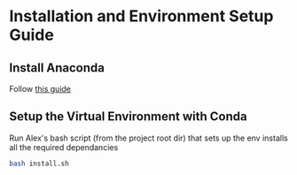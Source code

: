 # Installation and Environment Setup Guide

## Install Anaconda

Follow [this guide](https://docs.anaconda.com/anaconda/install/)

## Setup the Virtual Environment with Conda

Run Alex's bash script (from the project root dir) that sets up the env installs all the required dependancies

```bash
bash install.sh
```
